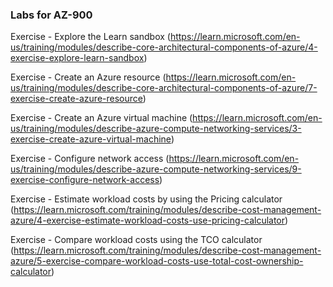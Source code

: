 ### Labs for AZ-900

Exercise - Explore the Learn sandbox (https://learn.microsoft.com/en-us/training/modules/describe-core-architectural-components-of-azure/4-exercise-explore-learn-sandbox)

Exercise - Create an Azure resource (https://learn.microsoft.com/en-us/training/modules/describe-core-architectural-components-of-azure/7-exercise-create-azure-resource)

Exercise - Create an Azure virtual machine (https://learn.microsoft.com/en-us/training/modules/describe-azure-compute-networking-services/3-exercise-create-azure-virtual-machine)

Exercise - Configure network access (https://learn.microsoft.com/en-us/training/modules/describe-azure-compute-networking-services/9-exercise-configure-network-access)

Exercise - Estimate workload costs by using the Pricing calculator (https://learn.microsoft.com/training/modules/describe-cost-management-azure/4-exercise-estimate-workload-costs-use-pricing-calculator)

Exercise - Compare workload costs using the TCO calculator (https://learn.microsoft.com/training/modules/describe-cost-management-azure/5-exercise-compare-workload-costs-use-total-cost-ownership-calculator)


